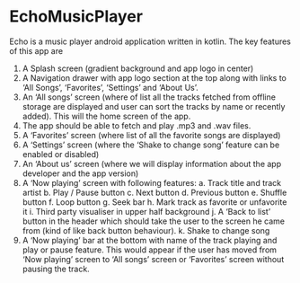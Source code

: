 # EchoMusicPlayer
Echo is a music player android application written in kotlin.
The key features of this app are
1. A Splash screen (gradient background and app logo in center)
2. A Navigation drawer with app logo section at the top along with links to ‘All Songs’,
‘Favorites’, ‘Settings’ and ‘About Us’.
3. An ‘All songs’ screen (where of list all the tracks fetched from offline storage are
displayed and user can sort the tracks by name or recently added). This will the
home screen of the app.
4. The app should be able to fetch and play .mp3 and .wav files.
5. A ‘Favorites’ screen (where list of all the favorite songs are displayed)
6. A ‘Settings’ screen (where the ‘Shake to change song’ feature can be enabled or
disabled)
7. An ‘About us’ screen (where we will display information about the app developer and
the app version)
8. A ‘Now playing’ screen with following features:
a. Track title and track artist
b. Play / Pause button
c. Next button
d. Previous button
e. Shuffle button
f. Loop button
g. Seek bar
h. Mark track as favorite or unfavorite it
i. Third party visualiser in upper half background
j. A ‘Back to list’ button in the header which should take the user to the screen
he came from (kind of like back button behaviour).
k. Shake to change song
9. A ‘Now playing’ bar at the bottom with name of the track playing and play or pause
feature. This would appear if the user has moved from ‘Now playing’ screen to ‘All
songs’ screen or ‘Favorites’ screen without pausing the track.
